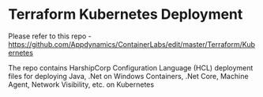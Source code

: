 # Terraform Kubernetes Deployment

Please refer to this repo - <a href="https://github.com/Appdynamics/ContainerLabs/edit/master/Terraform/Kubernetes">https://github.com/Appdynamics/ContainerLabs/edit/master/Terraform/Kubernetes</a>

The repo contains HarshipCorp Configuration Language (HCL) deployment files for deploying Java, .Net on Windows Containers, .Net Core, Machine Agent, Network Visibility, etc. on Kubernetes 
